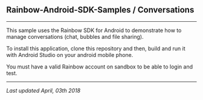 ## Rainbow-Android-SDK-Samples / Conversations
---

This sample uses the Rainbow SDK for Android to demonstrate how to manage conversations (chat, bubbles and file sharing).

To install this application, clone this repository and then, build and run it with Android Studio on your android mobile phone.

You must have a valid Rainbow account on sandbox to be able to login and test.

---
_Last updated April, 03th 2018_